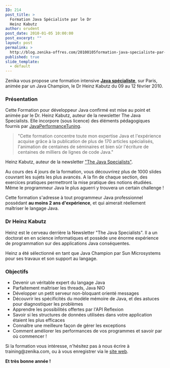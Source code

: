 ```yaml
---
ID: 214
post_title: >
  Formation Java Spécialiste par le Dr
  Heinz Kabutz
author: orudent
post_date: 2010-01-05 10:00:00
post_excerpt: ""
layout: post
permalink: >
  http://blog.zenika-offres.com/20100105formation-java-specialiste-par-le-dr-heinz-kabutz/
published: true
slide_template:
  - default
---
```

Zenika vous propose une formation intensive <strong><a href="http://www.zenika.com/formation_java_specialiste.php?fg=50000">Java spécialiste</a></strong>, sur Paris, animée par un Java Champion, le Dr Heinz Kabutz du 09 au 12 février 2010.
<h3>Présentation</h3>
Cette Formation pour développeur Java confirmé est mise au point et animée par le Dr. Heinz Kabutz, auteur de la newsletter The Java Specialists. Elle incorpore (sous licence) des éléments pédagogiques fournis par <a href="http://www.JavaPerformanceTuning.com">JavaPerformanceTuning</a>.
<blockquote>"Cette formation concentre toute mon expertise Java et l'expérience acquise grâce à la publication de plus de 170 articles spécialisés, l'animation de centaines de séminaires et bien sûr l'écriture de centaines de milliers de lignes de code Java."</blockquote>
Heinz Kabutz, auteur de la newsletter <a href="http://www.javaspecialists.eu/archive/archive.jsp">"The Java Specialists"</a>.

Au cours des 4 jours de la formation, vous découvrirez plus de 1000 slides couvrant les sujets les plus avancés. A la fin de chaque section, des exercices pratiques permettront la mise pratique des notions étudiées. Même le programmeur Java le plus aguerri y trouvera un certain challenge !

Cette formation s'adresse à tout programmeur Java professionnel possédant <strong>au moins 2 ans d'expérience</strong>, et qui aimerait réellement maîtriser le langage Java.
<h3>Dr Heinz Kabutz</h3>
Heinz est le cerveau derrière la Newsletter "The Java Specialists". Il a un doctorat en en science informatiques et possède une énorme expérience de programmation sur des applications Java conséquentes.

Heinz a été sélectionné en tant que Java Champion par Sun Microsystems pour ses travaux et son support au langage.
<h3>Objectifs</h3>
<ul>
	<li>Devenir un véritable expert du langage Java</li>
	<li>Parfaitement maîtriser les threads, Java NIO</li>
	<li>Développer un petit serveur non-bloquant orienté messages</li>
	<li>Découvrir les spécificités du modèle mémoire de Java, et des astuces pour diagnostiquer les problèmes</li>
	<li>Apprendre les possibilités offertes par l'API Reflexion</li>
	<li>Savoir si les structures de données utilisées dans votre application étaient les plus efficaces</li>
	<li>Connaître une meilleure façon de gérer les exceptions</li>
	<li>Comment améliorer les performances de vos programmes et savoir par où commencer !</li>
</ul>
Si la formation vous intéresse, n'hésitez pas à nous écrire à training@zenika.com, ou à vous enregistrer via le <a href="http://www.zenika.com/formation_java_specialiste.php?fg=50000">site web</a>.

<strong>Et très bonne année !</strong>